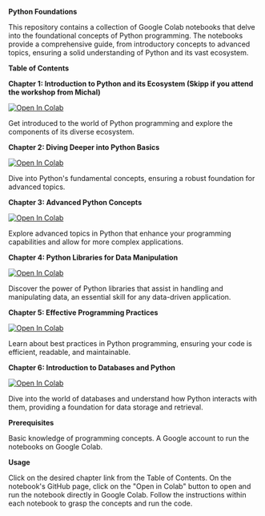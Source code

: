 **Python Foundations**

This repository contains a collection of Google Colab notebooks that delve into the foundational concepts of Python programming. The notebooks provide a comprehensive guide, from introductory concepts to advanced topics, ensuring a solid understanding of Python and its vast ecosystem.

**Table of Contents**



**Chapter 1: Introduction to Python and its Ecosystem (Skipp if you attend the workshop from Michal)**

[![Open In Colab](https://colab.research.google.com/assets/colab-badge.svg)](https://colab.research.google.com/github/matteonot12/pythoncourse/blob/main/python_foundations_chapter1.ipynb)

Get introduced to the world of Python programming and explore the components of its diverse ecosystem.



**Chapter 2: Diving Deeper into Python Basics**

[![Open In Colab](https://colab.research.google.com/assets/colab-badge.svg)](https://colab.research.google.com/github/matteonot12/pythoncourse/blob/main/python_foundations_chapter2.ipynb)


Dive into Python's fundamental concepts, ensuring a robust foundation for advanced topics.



**Chapter 3: Advanced Python Concepts**

[![Open In Colab](https://colab.research.google.com/assets/colab-badge.svg)](https://colab.research.google.com/github/matteonot12/pythoncourse/blob/main/python_foundations_chapter3.ipynb)

Explore advanced topics in Python that enhance your programming capabilities and allow for more complex applications.



**Chapter 4: Python Libraries for Data Manipulation**

[![Open In Colab](https://colab.research.google.com/assets/colab-badge.svg)](https://colab.research.google.com/github/matteonot12/pythoncourse/blob/main/python_foundations_chapter4.ipynb)

Discover the power of Python libraries that assist in handling and manipulating data, an essential skill for any data-driven application.



**Chapter 5: Effective Programming Practices**

[![Open In Colab](https://colab.research.google.com/assets/colab-badge.svg)](https://colab.research.google.com/github/matteonot12/pythoncourse/blob/main/python_foundations_chapter5.ipynb)

Learn about best practices in Python programming, ensuring your code is efficient, readable, and maintainable.



**Chapter 6: Introduction to Databases and Python**

[![Open In Colab](https://colab.research.google.com/assets/colab-badge.svg)](https://colab.research.google.com/github/matteonot12/pythoncourse/blob/main/python_foundations_chapter6.ipynb)

Dive into the world of databases and understand how Python interacts with them, providing a foundation for data storage and retrieval.



**Prerequisites**


Basic knowledge of programming concepts.
A Google account to run the notebooks on Google Colab.



**Usage**


Click on the desired chapter link from the Table of Contents.
On the notebook's GitHub page, click on the "Open in Colab" button to open and run the notebook directly in Google Colab.
Follow the instructions within each notebook to grasp the concepts and run the code.
